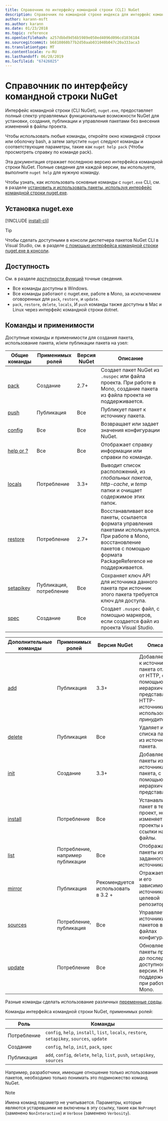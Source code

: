 ```yaml
---
title: Справочник по интерфейсу командной строки (CLI) NuGet
description: Справочник по командной строке индекса для интерфейс командной строки nuget.exe
author: karann-msft
ms.author: karann
ms.date: 01/23/2018
ms.topic: reference
ms.openlocfilehash: a257dbbd9d56b5989e050ed4096d096cd1036184
ms.sourcegitcommit: b6810860b77b2d50aab031040b047c20a333aca3
ms.translationtype: MT
ms.contentlocale: ru-RU
ms.lasthandoff: 06/28/2019
ms.locfileid: "67426025"
---
```

# <a name="nuget-cli-reference"></a>Справочник по интерфейсу командной строки NuGet

Интерфейс командной строки (CLI NuGet), `nuget.exe`, предоставляет полный спектр управляемых функциональные возможности NuGet для установки, создания, публикации и управления пакетами без внесения изменений в файлы проекта.

Чтобы использовать любые команды, откройте окно командной строки или оболочку bash, а затем запустите `nuget` следуют команды и соответствующие параметры, такие как `nuget help pack` (Чтобы просмотреть справку по команде pack).

Эта документация отражает последнюю версию интерфейса командной строки NuGet. Полные сведения для каждой версии, вы используете, выполните `nuget help` для нужную команду.

Чтобы узнать, как использовать основные команды с `nuget.exe` CLI, см. в разделе [установить и использовать пакеты, используя интерфейс командной строки nuget.exe](../consume-packages/install-use-packages-nuget-cli.md).

## <a name="installing-nugetexe"></a>Установка nuget.exe

[!INCLUDE [install-cli](../includes/install-cli.md)]

> [!Tip]
> Чтобы сделать доступными в консоли диспетчера пакетов NuGet CLI в Visual Studio, см. в разделе [с помощью интерфейса командной строки nuget.exe в консоли](package-manager-console.md#using-the-nugetexe-cli-in-the-console).

## <a name="availability"></a>Доступность

См. в разделе [доступности функций](../install-nuget-client-tools.md#feature-availability) точные сведения.

- Все команды доступны в Windows.
- Все команды работают с nuget.exe, работе в Mono, за исключением оговоренных для `pack`, `restore`, и `update`.
- `pack`, `restore`, `delete`, `locals`, И `push` команды также доступны в Mac и Linux через интерфейс командной строки dotnet.

## <a name="commands-and-applicability"></a>Команды и применимости

Доступные команды и применимости для создания пакета, использование пакета, и/или публикации пакета на узел:

| Общие команды | Применимых ролей | Версия NuGet | Описание |
| --- | --- | --- | --- |
| [pack](cli-ref-pack.md) | Создание | 2.7+ | Создает пакет NuGet из `.nuspec` или файла проекта. При работе в Mono, создание пакета из файла проекта не поддерживается. |
| [push](cli-ref-push.md) | Публикация | Все | Публикует пакет к источнику пакета. |
| [config](cli-ref-config.md) | Все | Все | Возвращает или задает значения конфигурации NuGet. |
| [help or ?](cli-ref-help.md) | Все | Все | Отображает справку информации или справки по команде. |
| [locals](cli-ref-locals.md) | Потребление | 3.3+ | Выводит список расположений, из *глобальных пакетов*, *http-cache*, и *temp* папки и очищает содержимое этих папок. |
| [restore](cli-ref-restore.md) | Потребление | 2.7+ | Восстанавливает все пакеты, ссылается формата управления пакетами используется. При работе в Mono, восстановление пакетов с помощью формата PackageReference не поддерживается. |
| [setapikey](cli-ref-setapikey.md) | Публикация, потребление | Все | Сохраняет ключ API для источника данного пакета при источник этого пакета требуется ключ для доступа. |
| [spec](cli-ref-spec.md) | Создание | Все | Создает `.nuspec` файл, с помощью маркеров, если создается файл из проекта Visual Studio. |

| Дополнительные команды | Применимых ролей | Версия NuGet | Описание |
| --- | --- | --- | --- |
| [add](cli-ref-add.md) | Публикация | 3.3+ | Добавляет пакет к источнику пакета отличные от HTTP, с помощью иерархического представления. HTTP-источники, использовать *принудительной*. |
| [delete](cli-ref-delete.md) | Публикация | Все | Удаляет или из списка пакетов из источника пакета. |
| [init](cli-ref-init.md) | Создание | 3.3+ | Добавляет пакеты из папки источника пакета, с помощью иерархического представления. |
| [install](cli-ref-install.md) | Потребление | Все | Устанавливается пакет в текущий проект, но не изменяет проекты и ссылки на файлы. |
| [list](cli-ref-list.md) | Потребление, например публикации | Все | Отображает пакеты из заданного источника. |
| [mirror](cli-ref-mirror.md) | Публикация | Рекомендуется использовать в 3.2 + | Отражает пакет и его зависимости из источника в целевой репозиторий. |
| [sources](cli-ref-sources.md) | Потребление, публикация | Все | Управляет источники пакетов в файлах конфигурации. |
| [update](cli-ref-update.md) | Потребление | Все | Обновляет пакеты проекта до последней доступной версии. Не поддерживается при работе в Mono. |

Разные команды сделать использование различных [переменные среды](cli-ref-environment-variables.md).

Команды интерфейса командной строки NuGet, применимых ролей:

| Роль | Команды |
| --- | --- |
| Потребление | `config`, `help`, `install`, `list`, `locals`, `restore`, `setapikey`, `sources`, `update` |
| Создание | `config`, `help`, `init`, `pack`, `spec` |
| Публикация | `add`, `config`, `delete`, `help`, `list`, `push`, `setapikey`, `sources` |

Например, разработчики, имеющие отношение только использования пакетов, необходимо только понимать это подмножество команд NuGet.

> [!Note]
> Имена команд параметр не учитывается. Параметры, которые являются устаревшими не включены в эту ссылку, такие как `NoPrompt` (заменено `NonInteractive`) и `Verbose` (заменено `Verbosity`).
